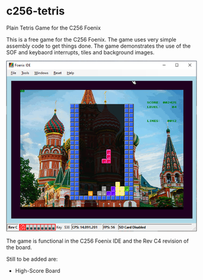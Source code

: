 # c256-tetris
Plain Tetris Game for the C256 Foenix

This is a free game for the C256 Foenix.  The game uses very simple assembly code to get things done.
The game demonstrates the use of the SOF and keybaord interrupts, tiles and background images.

![Emulated Image](/screenshots/game.png)

The game is functional in the C256 Foenix IDE and the Rev C4 revision of the board.

Still to be added are:
* High-Score Board
